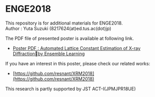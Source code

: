 # ENGE2018
This repository is for additional materials for ENGE2018.  
Author : Yuta Suzuki (8217624(at)ed.tus.ac(dot)jp)

The PDF file of presented poster is available at following link.  
 - [Poster PDF : Automated Lattice Constant Estimation of X-ray Diffractionby Ensemble Learning](/ENGE2018_XRD.pdf)

If you have an interest in this poster, please check our related works:  
- [https://github.com/resnant/XRM2018](https://github.com/resnant/XRM2018)

This research is partly supported by JST ACT-I(JPMJPR18UE)